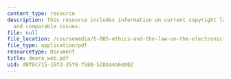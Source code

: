 ```yaml
---
content_type: resource
description: This resource includes information on current copyright laws, google,
  and comparable issues.
file: null
file_location: /coursemedia/6-805-ethics-and-the-law-on-the-electronic-frontier-fall-2005/d0f8c71516f335f8f588528ba4a6eb02_deora_web.pdf
file_type: application/pdf
resourcetype: Document
title: deora_web.pdf
uid: d0f8c715-16f3-35f8-f588-528ba4a6eb02
---
```


